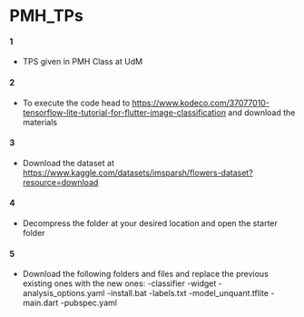 # PMH_TPs
#### 1
- TPS given in PMH Class at UdM
#### 2
- To execute the code head to https://www.kodeco.com/37077010-tensorflow-lite-tutorial-for-flutter-image-classification and download the materials
#### 3
- Download the dataset at https://www.kaggle.com/datasets/imsparsh/flowers-dataset?resource=download
#### 4
- Decompress the folder at your desired location and open the starter folder
#### 5
- Download the following folders and files and replace the previous existing ones with the new ones:
    -classifier
    -widget
    -analysis_options.yaml
    -install.bat
    -labels.txt
    -model_unquant.tflite
    -main.dart
    -pubspec.yaml
    
    
